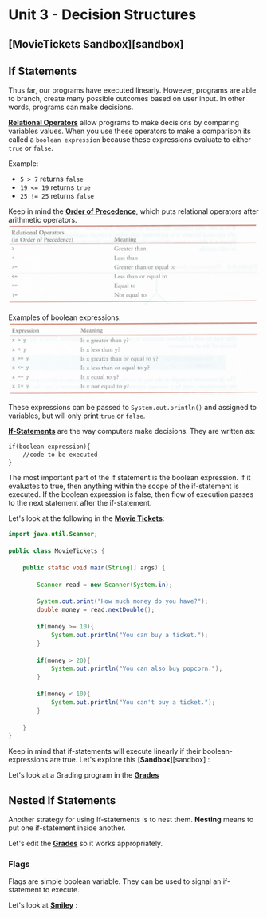 # Unit 3 - Decision Structures
 
## [**MovieTickets Sandbox**][sandbox]

## If Statements

Thus far, our programs have executed linearly. However, programs are able to branch, create many possible outcomes based on user input. In other words, programs can make decisions.

[**Relational Operators**](https://www.tutorialspoint.com/java/java_relational_operators_examples.htm) allow programs to make decisions by comparing variables values. When you use these operators to make a comparison its called a `boolean expression` because these expressions evaluate to either `true` or `false`.

Example:
* `5 > 7`   returns `false`
* `19 <= 19` returns `true`
* `25 != 25` returns `false`

Keep in mind the [**Order of Precedence**](http://www.cs.bilkent.edu.tr/~guvenir/courses/CS101/op_precedence.html), which puts relational operators after arithmetic operators.
![](relational%20operators.png)

Examples of boolean expressions:
![](boolean%20expressions.png)

These expressions can be passed to `System.out.println()` and assigned to variables, but will only print `true` or `false`.


[**If-Statements**](https://www.tutorialspoint.com/java/if_statement_in_java.htm) are the way computers make decisions. They are written as:

```
if(boolean expression){
    //code to be executed
}
``` 
The most important part of the if statement is the boolean expression. If it evaluates to true, then anything within the scope of the if-statement is executed. If the boolean expression is false, then flow of execution passes to the next statement after the if-statement.

Let's look at the following in the [**Movie Tickets**][movie]:

```java
import java.util.Scanner;

public class MovieTickets {

    public static void main(String[] args) {

        Scanner read = new Scanner(System.in);

        System.out.print("How much money do you have?");
        double money = read.nextDouble();

        if(money >= 10){
            System.out.println("You can buy a ticket.");
        }

        if(money > 20){
            System.out.println("You can also buy popcorn.");
        }

        if(money < 10){
            System.out.println("You can't buy a ticket.");
        }

    }
}
```

Keep in mind that if-statements will execute linearly if their boolean-expressions are true. Let's explore this [**Sandbox**][sandbox] :

Let's look at a Grading program in the [**Grades**][grades]

## Nested If Statements

Another strategy for using If-statements is to nest them. **Nesting** means to put one if-statement inside another.

Let's edit the [**Grades**][grades] so it works appropriately.

### Flags

Flags are simple boolean variable. They can be used to signal an if-statement to execute.

Let's look at [**Smiley**][flags] :


[movie]:./src/MovieTickets.java
[grades]:./src/Grades.java
[flags]:./src/EmojiGUI.java
